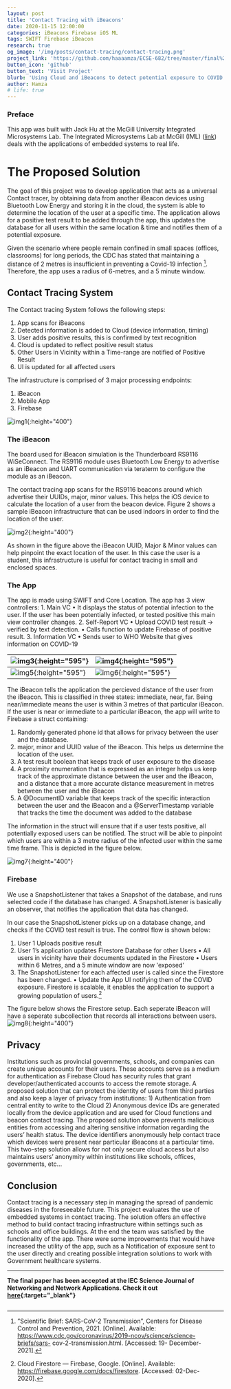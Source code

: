 ```yaml
---
layout: post
title: 'Contact Tracing with iBeacons'
date: 2020-11-15 12:00:00
categories: iBeacons Firebase iOS ML
tags: SWIFT Firebase iBeacon
research: true
og_image: '/img/posts/contact-tracing/contact-tracing.png'
project_link: 'https://github.com/haaaamza/ECSE-682/tree/master/final%20project'
button_icon: 'github'
button_text: 'Visit Project'
blurb: 'Using Cloud and iBeacons to detect potential exposure to COVID.'
author: Hamza
# life: true
---
```

### Preface
This app was built with Jack Hu at the McGill University Integrated Microsystems Lab. The Integrated Microsystems Lab at McGill (IML) ([link](http://www.iml.ece.mcgill.ca/index_iml.php)) deals with the applications of embedded systems to real life.
# The Proposed Solution

The goal of this project was to develop application that acts as a universal Contact tracer, by obtaining data from another iBeacon devices using Bluetooth Low Energy and storing it in the cloud, the system is able to determine the location of the user at a specific time.
The application allows for a positive test result to be added through the app, this updates the database for all users within the same location & time and notifies them of a potential exposure.

Given the scenario where people remain confined in small spaces (offices, classrooms) for long periods, the CDC has stated that maintaining a distance of 2 metres is insufficient in preventing a Covid-19 infection [^1]. Therefore, the app uses a radius of 6-metres, and a 5 minute window.

## Contact Tracing System
The Contact tracing System follows the following steps:
1. App scans for iBeacons
2. Detected information is added to Cloud (device information, timing)
3. User adds positive results, this is confirmed by text recognition
4. Cloud is updated to reflect positive result status
5. Other Users in Vicinity within a Time-range are notified of Positive Result 
6. UI is updated for all affected users

The infrastructure is comprised of 3 major processing endpoints:
  1. iBeacon 
  2. Mobile App
  3. Firebase
  
![img1](/img/posts/contact-tracing/flowchart.png){:height="400"}

### The iBeacon
The board used for iBeacon simulation is the Thunderboard RS9116 WiSeConnect. The RS9116 module uses Bluetooth Low Energy to advertise as an iBeacon and UART communication via teraterm to configure the module as an iBeacon.

The contact tracing app scans for the RS9116 beacons around which advertise their UUIDs, major, minor values. This helps the iOS device to calculate the location of a user from the beacon device. Figure 2 shows a sample iBeacon infrastructure that can be used indoors in order to find the location of the user.

![img2](/img/posts/contact-tracing/table.png){:height="400"}

As shown in the figure above the iBeacon UUID, Major & Minor values can help pinpoint the exact location of the user. In this case the user is a student, this infrastructure is useful for contact tracing in small and enclosed spaces.

### The App

The app is made using SWIFT and Core Location. 
The app has 3 view controllers:
	1. Main VC
		• It displays the status of potential infection to the user. If the user has been potentially infected, or tested positive this main view controller changes.
	2. Self-Report VC
			• Upload COVID test result -> verified by text detection.
			• Calls function to update Firebase of positive result.
	3. Information VC
			• Sends user to WHO Website that gives information on COVID-19

| ![img3](/img/posts/contact-tracing/ui1.png){:height="595"} | ![img4](/img/posts/contact-tracing/ui2.png){:height="595"} |
| ------------------------------------------------------------ | ------------------------------------------------------------ |
| ![img5](/img/posts/contact-tracing/ui3.png){:height="595"} | ![img6](/img/posts/contact-tracing/ui4.png){:height="595"} |

The iBeacon tells the application the percieved distance of the user from the iBeacon. This is classified in three states: immediate, near, far. Being near/immediate means the user is within 3 metres of that particular iBeacon. 
If the user is near or immediate to a particular iBeacon, the app will write to Firebase a struct containing:
1. Randomly generated phone id that allows for privacy between the user and the database.
2. major, minor and UUID value of the iBeacon. This helps us determine the location of the user.
3. A test result boolean that keeps track of user exposure to the disease
4. A proximity enumeration that is expressed as an integer helps us keep track of the approximate distance between the user and the iBeacon, and a distance that a more accurate distance measurement in metres between the user and the iBeacon
5. A @DocumentID variable that keeps track of the specific interaction between the user and the iBeacon and a @ServerTimestamp variable that tracks the time the document was added to the database

The information in the struct will ensure that if a user tests positive, all potentially exposed users can be notified. The struct will be able to pinpoint which users are within a 3 metre radius of the infected user within the same time frame. This is depicted in the figure below.

![img7](/img/posts/contact-tracing/distance.png){:height="400"} 

### Firebase
We use a SnapshotListener that takes a Snapshot of the database, and runs selected code if the database has changed. A SnapshotListener is basically an observer, that notifies the application that data has changed. 

In our case the SnapshotListener picks up on a database change, and checks if the COVID test result is true. The control flow is shown below:
1. User 1 Uploads positive result
2. User 1’s application updates Firestore Database for other Users
  • All users in vicinity have their documents updated in the Firestore
  • Users within 6 Metres, and a 5 minute window are now 'exposed'
3. The SnapshotListener for each affected user is called since the Firestore has been changed.
	• Update the App UI notifying them of the COVID exposure.
Firestore is scalable, it enables the application to support a growing population of users.[^2]

The figure below shows the Firestore setup. Each seperate iBeacon will have a seperate subcollection that records all interactions between users. 
![img8](/img/posts/contact-tracing/firestore.png){:height="400"} 

## Privacy
Institutions such as provincial governments, schools, and companies can create unique accounts for their users. These accounts serve as a medium for authentication as Firebase Cloud has security rules that grant developer/authenticated accounts to access the remote storage.
A proposed solution that can protect the identity of users from third parties and also keep a layer of privacy from institutions:
	1) Authentication from central entity to write to the Cloud 
	2) Anonymous device IDs are generated locally from the device application and are used for Cloud functions and beacon contact tracing.
The proposed solution above prevents malicious entities from accessing and altering sensitive information regarding the users’ health status. The device identifiers anonymously help contact trace which devices were present near particular iBeacons at a particular time. This two-step solution allows for not only secure cloud access but also maintains users’ anonymity within institutions like schools, offices, governments, etc...


## Conclusion
Contact tracing is a necessary step in managing the spread of pandemic diseases in the foreseeable future. This project evaluates the use of embedded systems in contact tracing. The solution offers an effective method to build contact tracing infrastructure within settings such as schools and office buildings.
At the end the team was satisfied by the functionality of the app. There were some improvements that would have increased the utility of the app, such as a Notification of exposure sent to the user directly and creating possible integration solutions to work with Government healthcare systems.



------

**The final paper has been accepted at the IEC Science Journal of Networking and Network Applications. Check it out [here](https://iecscience.org/jpapers/91?fbclid=IwAR1WHf48PcpEn5dck86phOr7VNHaZus1bkTfvj6j31rPTxzmIx6MvCqxj8k){:target="_blank"}**


[^1]:”Scientific Brief: SARS-CoV-2 Transmission”, Centers for Disease Control and Prevention, 2021. [Online]. Available: https://www.cdc.gov/coronavirus/2019-ncov/science/science-briefs/sars- cov-2-transmission.html. [Accessed: 19- December- 2021].

[^2]:Cloud Firestore — Firebase, Google. [Online]. Available: https://firebase.google.com/docs/firestore. [Accessed: 02-Dec-2020].

```
